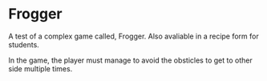 Frogger
=======
A test of a complex game called, Frogger. Also avaliable in a recipe form for students. 

In the game, the player must manage to avoid the obsticles to get to other side multiple times.
